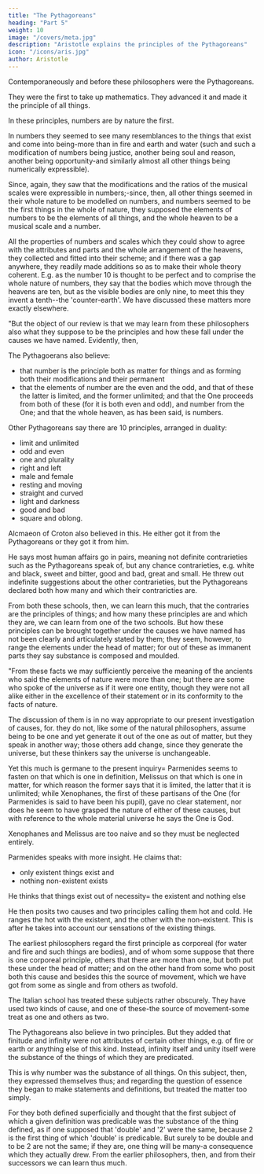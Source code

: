 ```yaml
---
title: "The Pythagoreans"
heading: "Part 5"
weight: 10
image: "/covers/meta.jpg"
description: "Aristotle explains the principles of the Pythagoreans"
icon: "/icons/aris.jpg"
author: Aristotle
---
```




Contemporaneously and before these philosophers were the Pythagoreans. 

They were the first to take up mathematics. They advanced it and made it the principle of all things. 

In these principles, numbers are by nature the first. 

In numbers they seemed to see many resemblances to the things that exist and come into being-more than in fire and earth and water (such and such a modification of numbers being justice, another being soul and reason, another being opportunity-and similarly almost all other things being numerically expressible).

Since, again, they saw that the modifications and the ratios of the musical scales were expressible in numbers;-since, then, all other things seemed in their whole nature to be modelled on numbers, and numbers seemed to be the first things in the whole of nature, they supposed the elements of numbers to be the elements of all things, and the whole heaven to be a musical scale and a number. 

All the properties of numbers and scales which they could show to agree with the attributes and parts and the whole arrangement of the heavens, they collected and fitted into their scheme; and if there was a gap anywhere, they readily made additions so as to make their whole theory coherent. E.g. as the number 10 is thought to be perfect and to comprise the whole nature of numbers, they say that the bodies which move through the heavens are ten, but as the visible bodies are only nine, to meet this they invent a tenth--the 'counter-earth'. We have discussed these matters more exactly elsewhere.

"But the object of our review is that we may learn from these philosophers also what they suppose to be the principles and how these fall under the causes we have named. Evidently, then, 

The Pythagoerans also believe:
- that number is the principle both as matter for things and as forming both their modifications and their permanent 
- that the elements of number are the even and the odd, and that of these the latter is limited, and the former unlimited; and that the One proceeds from both of these (for it is both even and odd), and number from the One; and that the whole heaven, as has been said, is numbers.

Other Pythagoreans say there are 10 principles, arranged in duality:
- limit and unlimited
- odd and even
- one and plurality
- right and left
- male and female
- resting and moving
- straight and curved
- light and darkness
- good and bad
- square and oblong. 

Alcmaeon of Croton also believed in this. He either got it from the Pythagoreans or they got it from him. 

He says most human affairs go in pairs, meaning not definite contrarieties such as the Pythagoreans speak of, but any chance contrarieties, e.g. white and black, sweet and bitter, good and bad, great and small. He threw out indefinite suggestions about the other contrarieties, but the Pythagoreans declared both how many and which their contraricties are.

From both these schools, then, we can learn this much, that the contraries are the principles of things; and how many these principles are and which they are, we can learn from one of the two schools. But how these principles can be brought together under the causes we have named has not been clearly and articulately stated by them; they seem, however, to range the elements under the head of matter; for out of these as immanent parts they say substance is composed and moulded.

"From these facts we may sufficiently perceive the meaning of the ancients who said the elements of nature were more than one; but there are some who spoke of the universe as if it were one entity, though they were not all alike either in the excellence of their statement or in its conformity to the facts of nature. 

The discussion of them is in no way appropriate to our present investigation of causes, for. they do not, like some of the natural philosophers, assume being to be one and yet generate it out of the one as out of matter, but they speak in another way; those others add change, since they generate the universe, but these thinkers say the universe is unchangeable. 

Yet this much is germane to the present inquiry= Parmenides seems to fasten on that which is one in definition, Melissus on that which is one in matter, for which reason the former says that it is limited, the latter that it is unlimited; while Xenophanes, the first of these partisans of the One (for Parmenides is said to have been his pupil), gave no clear statement, nor does he seem to have grasped the nature of either of these causes, but with reference to the whole material universe he says the One is God. 


Xenophanes and Melissus are too naive and so they must be neglected entirely. 

Parmenides speaks with more insight. He claims that:
- only existent things exist and
- nothing non-existent exists

He thinks that things exist out of necessity= the existent and nothing else

<!--  (on this we have spoken more clearly in our work on nature), but being forced to follow the observed facts, and supposing the existence of that which is one in definition, but more than one according to our sensations,  -->

He then posits two causes and two principles calling them hot and cold. He ranges the hot with the existent, and the other with the non-existent. This is after he takes into account our sensations of the existing things. 

The earliest philosophers regard the first principle as corporeal (for water and fire and such things are bodies), and of whom some suppose that there is one corporeal principle, others that there are more than one, but both put these under the head of matter; and on the other hand from some who posit both this cause and besides this the source of movement, which we have got from some as single and from others as twofold.

The Italian school has treated these subjects rather obscurely. They have used two kinds of cause, and one of these-the source of movement-some treat as one and others as two. 

The Pythagoreans also believe in two principles. But they added that finitude and infinity were not attributes of certain other things, e.g. of fire or earth or anything else of this kind. Instead, infinity itself and unity itself were the substance of the things of which they are predicated. 

This is why number was the substance of all things. On this subject, then, they expressed themselves thus; and regarding the question of essence they began to make statements and definitions, but treated the matter too simply. 

For they both defined superficially and thought that the first subject of which a given definition was predicable was the substance of the thing defined, as if one supposed that 'double' and '2' were the same, because 2 is the first thing of which 'double' is predicable. But surely to be double and to be 2 are not the same; if they are, one thing will be many-a consequence which they actually drew. From the earlier philosophers, then, and from their successors we can learn thus much.
